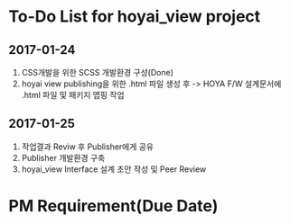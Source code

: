 # To-Do List for hoyai_view project

## 2017-01-24
 1. CSS개발을 위한 SCSS 개발환경 구성(Done)
 1. hoyai view publishing을 위한 .html 파일 생성 후 -> HOYA F/W 설계문서에 .html 파일 및 패키지 맵핑 작업

## 2017-01-25
 1. 작업결과 Reviw 후 Publisher에게 공유
 1. Publisher 개발환경 구축
 1. hoyai_view Interface 설계 초안 작성 및 Peer Review

# PM Requirement(Due Date)
